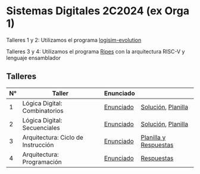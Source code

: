 # Sistemas Digitales 2C2024 (ex Orga 1)

Talleres 1 y 2: Utilizamos el programa [logisim-evolution](https://github.com/logisim-evolution/logisim-evolution)

Talleres 3 y 4: Utilizamos el programa [Ripes](https://github.com/mortbopet/Ripes) con la arquitectura RISC-V y lenguaje ensamblador

## Talleres

| N° | Taller | Enunciado |  |
| - | - | - | - |
| 1 | Lógica Digital: Combinatorios | [Enunciado](https://github.com/arielbakal/uba_sd/blob/main/Taller%20L%C3%B3gica%20Combinatoria/enunciado_solucion.pdf) | [Solución](https://github.com/arielbakal/uba_sd/blob/main/Taller%20L%C3%B3gica%20Combinatoria/solucion.circ), [Planilla](https://github.com/arielbakal/uba_sd/blob/main/Taller%20L%C3%B3gica%20Combinatoria/enunciado_solucion.pdf) |
| 2 | Lógica Digital: Secuenciales | [Enunciado](https://github.com/arielbakal/uba_sd/blob/main/Taller%20L%C3%B3gica%20Secuencial/enunciado.pdf) | [Solución](https://github.com/arielbakal/uba_sd/blob/main/Taller%20L%C3%B3gica%20Secuencial/solucion.circ), [Planilla](https://github.com/arielbakal/uba_sd/blob/main/Taller%20L%C3%B3gica%20Secuencial/planilla.pdf) |
| 3 | Arquitectura: Ciclo de Instrucción | [Enunciado](https://github.com/arielbakal/uba_sd/blob/main/Taller%20Arquitectura%20-%20Ciclo%20de%20Instrucci%C3%B3n/enunciado.pdf) | [Planilla y Respuestas](https://github.com/arielbakal/uba_sd/blob/main/Taller%20Arquitectura%20-%20Ciclo%20de%20Instrucci%C3%B3n/planilla_respuestas.pdf) |
| 4 | Arquitectura: Programación | [Enunciado](https://github.com/arielbakal/uba_sd/blob/main/Taller%20Arquitectura%20-%20Programaci%C3%B3n/enunciado.pdf) | [Respuestas](https://github.com/arielbakal/uba_sd/blob/main/Taller%20Arquitectura%20-%20Programaci%C3%B3n/respuestas.pdf) |


